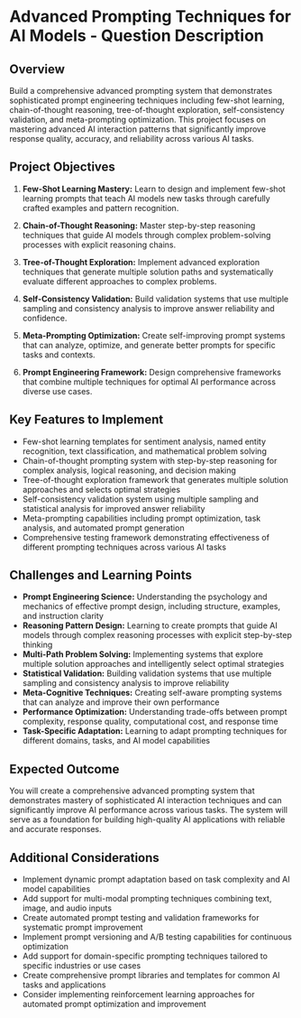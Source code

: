 # Advanced Prompting Techniques for AI Models - Question Description

## Overview

Build a comprehensive advanced prompting system that demonstrates sophisticated prompt engineering techniques including few-shot learning, chain-of-thought reasoning, tree-of-thought exploration, self-consistency validation, and meta-prompting optimization. This project focuses on mastering advanced AI interaction patterns that significantly improve response quality, accuracy, and reliability across various AI tasks.

## Project Objectives

1. **Few-Shot Learning Mastery:** Learn to design and implement few-shot learning prompts that teach AI models new tasks through carefully crafted examples and pattern recognition.

2. **Chain-of-Thought Reasoning:** Master step-by-step reasoning techniques that guide AI models through complex problem-solving processes with explicit reasoning chains.

3. **Tree-of-Thought Exploration:** Implement advanced exploration techniques that generate multiple solution paths and systematically evaluate different approaches to complex problems.

4. **Self-Consistency Validation:** Build validation systems that use multiple sampling and consistency analysis to improve answer reliability and confidence.

5. **Meta-Prompting Optimization:** Create self-improving prompt systems that can analyze, optimize, and generate better prompts for specific tasks and contexts.

6. **Prompt Engineering Framework:** Design comprehensive frameworks that combine multiple techniques for optimal AI performance across diverse use cases.

## Key Features to Implement

- Few-shot learning templates for sentiment analysis, named entity recognition, text classification, and mathematical problem solving
- Chain-of-thought prompting system with step-by-step reasoning for complex analysis, logical reasoning, and decision making
- Tree-of-thought exploration framework that generates multiple solution approaches and selects optimal strategies
- Self-consistency validation system using multiple sampling and statistical analysis for improved answer reliability
- Meta-prompting capabilities including prompt optimization, task analysis, and automated prompt generation
- Comprehensive testing framework demonstrating effectiveness of different prompting techniques across various AI tasks

## Challenges and Learning Points

- **Prompt Engineering Science:** Understanding the psychology and mechanics of effective prompt design, including structure, examples, and instruction clarity
- **Reasoning Pattern Design:** Learning to create prompts that guide AI models through complex reasoning processes with explicit step-by-step thinking
- **Multi-Path Problem Solving:** Implementing systems that explore multiple solution approaches and intelligently select optimal strategies
- **Statistical Validation:** Building validation systems that use multiple sampling and consistency analysis to improve reliability
- **Meta-Cognitive Techniques:** Creating self-aware prompting systems that can analyze and improve their own performance
- **Performance Optimization:** Understanding trade-offs between prompt complexity, response quality, computational cost, and response time
- **Task-Specific Adaptation:** Learning to adapt prompting techniques for different domains, tasks, and AI model capabilities

## Expected Outcome

You will create a comprehensive advanced prompting system that demonstrates mastery of sophisticated AI interaction techniques and can significantly improve AI performance across various tasks. The system will serve as a foundation for building high-quality AI applications with reliable and accurate responses.

## Additional Considerations

- Implement dynamic prompt adaptation based on task complexity and AI model capabilities
- Add support for multi-modal prompting techniques combining text, image, and audio inputs
- Create automated prompt testing and validation frameworks for systematic prompt improvement
- Implement prompt versioning and A/B testing capabilities for continuous optimization
- Add support for domain-specific prompting techniques tailored to specific industries or use cases
- Create comprehensive prompt libraries and templates for common AI tasks and applications
- Consider implementing reinforcement learning approaches for automated prompt optimization and improvement
